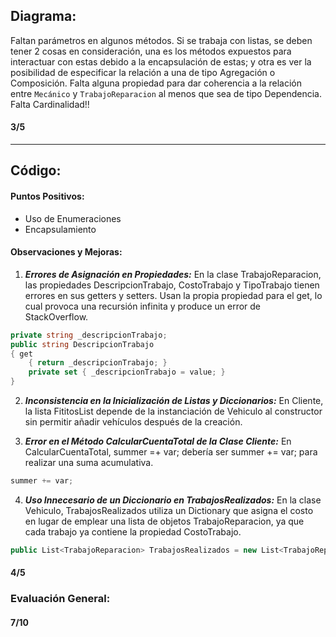## Diagrama:

Faltan parámetros en algunos métodos.
Si se trabaja con listas, se deben tener 2 cosas en consideración, una es los métodos expuestos para interactuar con estas debido a la encapsulación de estas; y otra es ver la posibilidad de especificar la relación a una de tipo Agregación o Composición.
Falta alguna propiedad para dar coherencia a la relación entre `Mecánico` y `TrabajoReparacion` al menos que sea de tipo Dependencia.
Falta Cardinalidad!!

#### 3/5

---

## Código:

#### Puntos Positivos:

- Uso de Enumeraciones
- Encapsulamiento

#### Observaciones y Mejoras:

1.  **_Errores de Asignación en Propiedades:_**
    En la clase TrabajoReparacion, las propiedades DescripcionTrabajo, CostoTrabajo y TipoTrabajo tienen errores en sus getters y setters. Usan la propia propiedad para el get, lo cual provoca una recursión infinita y produce un error de StackOverflow.

```csharp
private string _descripcionTrabajo;
public string DescripcionTrabajo
{ get
    { return _descripcionTrabajo; }
    private set { _descripcionTrabajo = value; }
}
```

2. **_Inconsistencia en la Inicialización de Listas y Diccionarios:_** En Cliente, la lista FititosList depende de la instanciación de Vehiculo al constructor sin permitir añadir vehículos después de la creación.

3. **_Error en el Método CalcularCuentaTotal de la Clase Cliente:_**
   En CalcularCuentaTotal, summer =+ var; debería ser summer += var; para realizar una suma acumulativa.

```csharp
summer += var;
```

4.  **_Uso Innecesario de un Diccionario en TrabajosRealizados:_**
    En la clase Vehiculo, TrabajosRealizados utiliza un Dictionary que asigna el costo en lugar de emplear una lista de objetos TrabajoReparacion, ya que cada trabajo ya contiene la propiedad CostoTrabajo.

```csharp
public List<TrabajoReparacion> TrabajosRealizados = new List<TrabajoReparacion>();
```

#### 4/5

### Evaluación General:

#### 7/10
